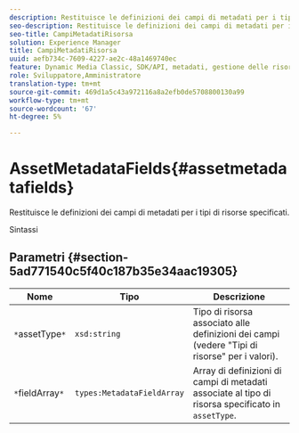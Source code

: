 ```yaml
---
description: Restituisce le definizioni dei campi di metadati per i tipi di risorse specificati.
seo-description: Restituisce le definizioni dei campi di metadati per i tipi di risorse specificati.
seo-title: CampiMetadatiRisorsa
solution: Experience Manager
title: CampiMetadatiRisorsa
uuid: aefb734c-7609-4227-ae2c-48a1469740ec
feature: Dynamic Media Classic, SDK/API, metadati, gestione delle risorse
role: Sviluppatore,Amministratore
translation-type: tm+mt
source-git-commit: 469d1a5c43a972116a8a2efb0de5708800130a99
workflow-type: tm+mt
source-wordcount: '67'
ht-degree: 5%

---
```



# AssetMetadataFields{#assetmetadatafields}

Restituisce le definizioni dei campi di metadati per i tipi di risorse specificati.

Sintassi

## Parametri {#section-5ad771540c5f40c187b35e34aac19305}

| Nome | Tipo | Descrizione |
|---|---|---|
| `*`assetType`*` | `xsd:string` | Tipo di risorsa associato alle definizioni dei campi (vedere &quot;Tipi di risorse&quot; per i valori). |
| `*`fieldArray`*` | `types:MetadataFieldArray` | Array di definizioni di campi di metadati associate al tipo di risorsa specificato in `assetType`. |


